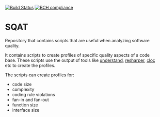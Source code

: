 [![Build Status](https://travis-ci.org/rschuitema/sqat.svg?branch=master)](https://travis-ci.org/rschuitema/sqat)
[![BCH compliance](https://bettercodehub.com/edge/badge/rschuitema/sqat?branch=master)](https://bettercodehub.com/)
# SQAT
Repository that contains scripts that are useful when analyzing software quality.

It contains scripts to create profiles of specific quality aspects of a code base.
These scripts use the output of tools like 
<a href="https://scitools.com/">understand</a>, 
<a href="https://www.jetbrains.com/resharper/">resharper</a>, 
<a href="https://github.com/AlDanial/cloc">cloc</a> etc to create the profiles.

The scripts can create profiles for:
* code size
* complexity
* coding rule violations
* fan-in and fan-out
* function size
* interface size

